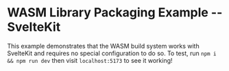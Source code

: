 # WASM Library Packaging Example -- SvelteKit

This example demonstrates that the WASM build system works with SvelteKit and requires no special configuration to do so. To test, run `npm i && npm run dev` then visit `localhost:5173` to see it working!
